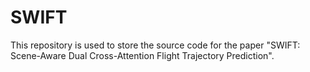 # SWIFT
This repository is used to store the source code for the paper "SWIFT: Scene-Aware Dual Cross-Attention Flight Trajectory Prediction".
